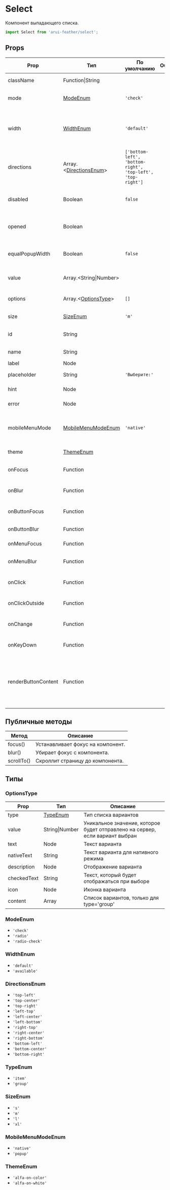 # Select

Компонент выпадающего списка.

```javascript
import Select from 'arui-feather/select';
```




## Props


| Prop  | Тип  | По умолчанию | Обязательный | Описание |
| ----- | ---- | ------------ | ------------ |----------|
| className | Function\|String |  |  | Дополнительный класс |
| mode | [ModeEnum](#ModeEnum) | `'check'`  |  | Тип выпадающего списка |
| width | [WidthEnum](#WidthEnum) | `'default'`  |  | Управление возможностью компонента занимать всю ширину родителя |
| directions | Array.<[DirectionsEnum](#DirectionsEnum)> | `['bottom-left', 'bottom-right', 'top-left', 'top-right']`  |  | Направления, в которые может открываться попап компонента |
| disabled | Boolean | `false`  |  | Управление возможностью редактирования значения |
| opened | Boolean |  |  | Управление видимостью выпадающего списка |
| equalPopupWidth | Boolean | `false`  |  | Ширинa выпадающего списка равна ширине кнопки |
| value | Array.<String\|Number> |  |  | Список выбранных значений |
| options | Array.<[OptionsType](#OptionsType)> | `[]`  |  | Список вариантов выбора |
| size | [SizeEnum](#SizeEnum) | `'m'`  |  | Размер компонента |
| id | String |  |  | Уникальный идентификатор блока |
| name | String |  |  | Уникальное имя блока |
| label | Node |  |  | Лейбл для поля |
| placeholder | String | `'Выберите:'`  |  | Подсказка в поле |
| hint | Node |  |  | Подсказка под полем |
| error | Node |  |  | Отображение ошибки |
| mobileMenuMode | [MobileMenuModeEnum](#MobileMenuModeEnum) | `'native'`  |  | Управление нативным режимом на мобильных устройствах * |
| theme | [ThemeEnum](#ThemeEnum) |  |  | Тема компонента |
| onFocus | Function |  |  | Обработчик фокуса на компоненте |
| onBlur | Function |  |  | Обработчик потери фокуса компонентом |
| onButtonFocus | Function |  |  | Обработчик фокуса на кнопке |
| onButtonBlur | Function |  |  | Обработчик потери у кнопки |
| onMenuFocus | Function |  |  | Обработчик фокуса на меню |
| onMenuBlur | Function |  |  | Обработчик потери фокуса у меню |
| onClick | Function |  |  | Обработчик клика по кнопке компонента |
| onClickOutside | Function |  |  | Обработчик клика вне компонента |
| onChange | Function |  |  | Обработчик изменения значения |
| onKeyDown | Function |  |  | Обработчик нажатия на клавишу |
| renderButtonContent | Function |  |  | Кастомный метод рендера содержимого кнопки, принимает на вход: массив элементов типа [CheckedOption](#CheckedOption) |





## Публичные методы
| Метод  | Описание |
| ------ | -------- |
| focus() | Устанавливает фокус на компонент. |
| blur() | Убирает фокус с компонента. |
| scrollTo() | Скроллит страницу до компонента. |





## Типы




### <a id="OptionsType"></a>OptionsType

| Prop  | Тип  | Описание |
| ----- | ---- |----------|
| type | [TypeEnum](#TypeEnum) | Тип списка вариантов |
| value | String\|Number | Уникальное значение, которое будет отправлено на сервер, если вариант выбран |
| text | Node | Текст варианта |
| nativeText | String | Текст варианта для нативного режима |
| description | Node | Отображение варианта |
| checkedText | String | Текст, который будет отображаться при выборе |
| icon | Node | Иконка варианта |
| content | Array | Список вариантов, только для type='group' |







### <a id="ModeEnum"></a>ModeEnum

 * `'check'`
 * `'radio'`
 * `'radio-check'`


### <a id="WidthEnum"></a>WidthEnum

 * `'default'`
 * `'available'`


### <a id="DirectionsEnum"></a>DirectionsEnum

 * `'top-left'`
 * `'top-center'`
 * `'top-right'`
 * `'left-top'`
 * `'left-center'`
 * `'left-bottom'`
 * `'right-top'`
 * `'right-center'`
 * `'right-bottom'`
 * `'bottom-left'`
 * `'bottom-center'`
 * `'bottom-right'`


### <a id="TypeEnum"></a>TypeEnum

 * `'item'`
 * `'group'`


### <a id="SizeEnum"></a>SizeEnum

 * `'s'`
 * `'m'`
 * `'l'`
 * `'xl'`


### <a id="MobileMenuModeEnum"></a>MobileMenuModeEnum

 * `'native'`
 * `'popup'`


### <a id="ThemeEnum"></a>ThemeEnum

 * `'alfa-on-color'`
 * `'alfa-on-white'`



